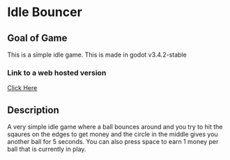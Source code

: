 # Idle Bouncer
 
 ## Goal of Game
This is a simple idle game. This is made in godot v3.4.2-stable
 
 ### Link to a web hosted version
 [Click Here](https://www.lschaefer.xyz/space3/)

## Description
A very simple idle game where a ball bounces around and you try to hit the sqaures on the edges to get money and the circle in the middle gives you another ball for 5 seconds. You can also press space to earn 1 money per ball that is currently in play.